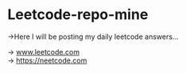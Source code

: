 # Leetcode-repo-mine
->Here I will be posting my daily leetcode answers...


-> www.leetcode.com
<br />
-> https://neetcode.com
